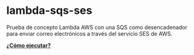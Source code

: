 # lambda-sqs-ses
Prueba de concepto Lambda AWS con una SQS como desencadenador para enviar correo electrónicos a través del servicio SES de AWS. 

[**¿Cómo ejecutar?**](https://medium.com/@g.guz.ces/enviar-correos-con-amazon-simple-email-service-ses-21e468aee39f)
